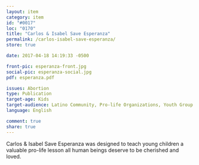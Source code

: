 ```yaml
---
layout: item
category: item
id: "#0017"
loc: "0170"
title: "Carlos & Isabel Save Esperanza"
permalink: /carlos-isabel-save-esperanza/
store: true

date: 2017-04-18 14:19:33 -0500

front-pic: esperanza-front.jpg
social-pic: esperanza-social.jpg
pdf: esperanza.pdf

issues: Abortion
type: Publication
target-age: Kids
target-audience: Latino Community, Pro-life Organizations, Youth Group
language: English

comment: true
share: true
---
```

Carlos & Isabel Save Esperanza was designed to teach young children a valuable pro-life lesson all human beings deserve to be cherished and loved.